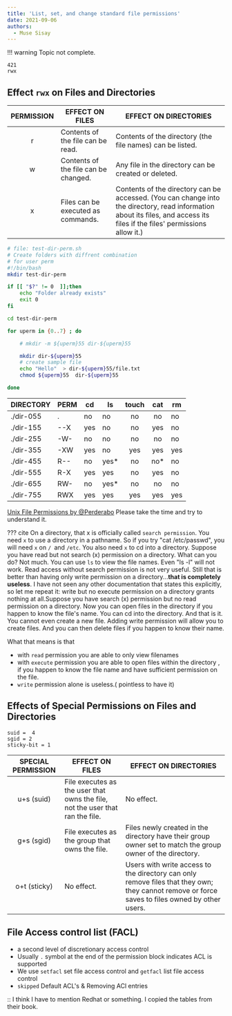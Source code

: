 ```yaml
---
title: 'List, set, and change standard file permissions'
date: 2021-09-06
authors:
  - Muse Sisay
---
```


!!! warning 
    Topic not complete.
    
```text
421
rwx
```

## Effect `rwx` on Files and Directories

| PERMISSION | EFFECT ON FILES                      | EFFECT ON DIRECTORIES                                                                                                                                                      |
| :--------: | ------------------------------------ | -------------------------------------------------------------------------------------------------------------------------------------------------------------------------- |
|     r      | Contents of the file can be read.    | Contents of the directory (the file names) can be listed.                                                                                                                  |
|     w      | Contents of the file can be changed. | Any file in the directory can be created or deleted.                                                                                                                       |
|     x      | Files can be executed as commands.   | Contents of the directory can be accessed. (You can change into the directory, read information about its files, and access its files if the files' permissions allow it.) |

```bash
# file: test-dir-perm.sh
# Create folders with diffrent combination
# for user perm
#!/bin/bash
mkdir test-dir-perm

if [[ "$?" != 0  ]];then
	echo "Folder already exists"
	exit 0
fi

cd test-dir-perm

for uperm in {0..7} ; do

	# mkdir -m ${uperm}55 dir-${uperm}55

	mkdir dir-${uperm}55
	# create sample file
	echo "Hello"  > dir-${uperm}55/file.txt
	chmod ${uperm}55  dir-${uperm}55

done
```

| DIRECTORY | PERM | cd  | ls   | touch |  cat  | rm  |
| --------- | ---- | --- | ---- | :---: | :---: | --- |
| ./dir-055 | .    | no  | no   |  no   |  no   | no  |
| ./dir-155 | --X  | yes | no   |  no   |  yes  | no  |
| ./dir-255 | -W-  | no  | no   |  no   |  no   | no  |
| ./dir-355 | -XW  | yes | no   |  yes  |  yes  | yes |
| ./dir-455 | R--  | no  | yes* |  no   |  no*  | no  |
| ./dir-555 | R-X  | yes | yes  |  no   |  yes  | no  |
| ./dir-655 | RW-  | no  | yes* |  no   |  no   | no  |
| ./dir-755 | RWX  | yes | yes  |  yes  |  yes  | yes |

[Unix File Permissions by @Perderabo](https://www.unix.com/tips-and-tutorials/19060-unix-file-permissions.html) Please take the time and try to understand it. 

??? cite
    On a directory, that x is officially called `search permission`. 
    You need `x` to use a directory in a pathname. So if you try
    "cat /etc/passwd", you will need `x` on `/ `and `/etc`. You also need 
    `x` to cd into a directory. Suppose you have read but not search (x)
    permission on a directory. What can you do? Not much. You can use `ls` 
    to view the file names. Even "ls -l" will not work. Read access without 
    search permission is not very useful. Still that is better than having 
    only write permission on a directory...**that is completely useless**. I 
    have not seen any other documentation that states this explicitly, so 
    let me repeat it: write but no execute permission on a directory grants 
    nothing at all.Suppose you have search (x) permission but no read permission
    on a directory. Now you can open files in the directory if you happen to know
    the file's name. You can cd into the directory. And that is it. You cannot even
    create a new file. Adding write permission will allow you to create files. And you
    can then delete files if you happen to know their name.


What that means is that 

- with `read` permission you are able to only view filenames
- with  `execute` permission you are able to open files within the directory , if you happen to know the file name and have sufficient permission on the file.
- `write` permission alone is useless.( pointless to have it)




## Effects of Special Permissions on Files and Directories

```text
suid =  4
sgid = 2
sticky-bit = 1
```

| SPECIAL PERMISSION | EFFECT ON FILES                                                               | EFFECT ON DIRECTORIES                                                                                                                          |
| :----------------: | ----------------------------------------------------------------------------- | ---------------------------------------------------------------------------------------------------------------------------------------------- |
|     u+s (suid)     | File executes as the user that owns the file, not the user that ran the file. | No effect.                                                                                                                                     |
|     g+s (sgid)     | File executes as the group that owns the file.                                | Files newly created in the directory have their group owner set to match the group owner of the directory.                                     |
|    o+t (sticky)    | No effect.                                                                    | Users with write access to the directory can only remove files that they own; they cannot remove or force saves to files owned by other users. |


## File Access control list (FACL) 

- a second level of discretionary access control
- Usually `.` symbol at the end of the permission block indicates ACL is supported
- We use `setfacl` set file access control and `getfacl` list file access control
- `skipped` Default ACL's & Removing ACl entries


:: I think I have to mention Redhat or something. I copied the tables 
from their book.